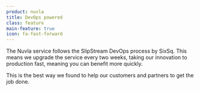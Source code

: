 ```yaml
---
product: nuvla
title: DevOps powered
class: feature
main-feature: true
icon: fa-fast-forward
---
```


The Nuvla service follows the SlipStream DevOps process by SixSq. This means we upgrade the service every two weeks, taking our innovation to production fast, meaning you can benefit more quickly.

This is the best way we found to help our customers and partners to get the job done. 
